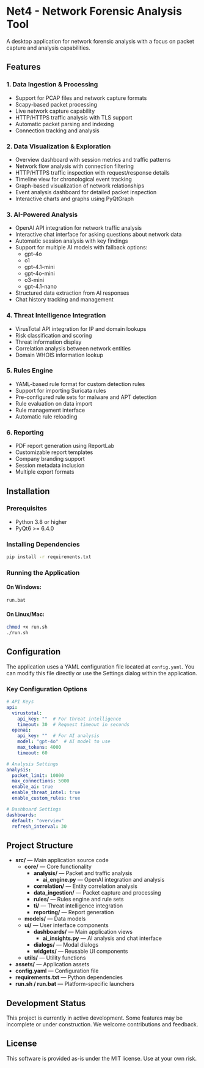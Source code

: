 # Net4 - Network Forensic Analysis Tool

A desktop application for network forensic analysis with a focus on packet capture and analysis capabilities.

## Features

### 1. Data Ingestion & Processing
- Support for PCAP files and network capture formats
- Scapy-based packet processing
- Live network capture capability
- HTTP/HTTPS traffic analysis with TLS support
- Automatic packet parsing and indexing
- Connection tracking and analysis

### 2. Data Visualization & Exploration
- Overview dashboard with session metrics and traffic patterns
- Network flow analysis with connection filtering
- HTTP/HTTPS traffic inspection with request/response details
- Timeline view for chronological event tracking
- Graph-based visualization of network relationships
- Event analysis dashboard for detailed packet inspection
- Interactive charts and graphs using PyQtGraph

### 3. AI-Powered Analysis
- OpenAI API integration for network traffic analysis
- Interactive chat interface for asking questions about network data
- Automatic session analysis with key findings
- Support for multiple AI models with fallback options:
  - gpt-4o
  - o1 
  - gpt-4.1-mini
  - gpt-4o-mini
  - o3-mini
  - gpt-4.1-nano
- Structured data extraction from AI responses
- Chat history tracking and management

### 4. Threat Intelligence Integration
- VirusTotal API integration for IP and domain lookups
- Risk classification and scoring
- Threat information display
- Correlation analysis between network entities
- Domain WHOIS information lookup

### 5. Rules Engine
- YAML-based rule format for custom detection rules
- Support for importing Suricata rules
- Pre-configured rule sets for malware and APT detection
- Rule evaluation on data import
- Rule management interface
- Automatic rule reloading

### 6. Reporting
- PDF report generation using ReportLab
- Customizable report templates
- Company branding support
- Session metadata inclusion
- Multiple export formats

## Installation

### Prerequisites
- Python 3.8 or higher
- PyQt6 >= 6.4.0

### Installing Dependencies
```bash
pip install -r requirements.txt
```

### Running the Application

#### On Windows:
```cmd
run.bat
```

#### On Linux/Mac:
```bash
chmod +x run.sh
./run.sh
```

## Configuration

The application uses a YAML configuration file located at `config.yaml`. You can modify this file directly or use the Settings dialog within the application.

### Key Configuration Options

```yaml
# API Keys
api:
  virustotal:
    api_key: ""  # For threat intelligence
    timeout: 30  # Request timeout in seconds
  openai:
    api_key: ""  # For AI analysis
    model: "gpt-4o"  # AI model to use
    max_tokens: 4000
    timeout: 60

# Analysis Settings
analysis:
  packet_limit: 10000
  max_connections: 5000
  enable_ai: true
  enable_threat_intel: true
  enable_custom_rules: true

# Dashboard Settings
dashboards:
  default: "overview"
  refresh_interval: 30
```

## Project Structure

- **src/** — Main application source code
  - **core/** — Core functionality
    - **analysis/** — Packet and traffic analysis
      - **ai_engine.py** — OpenAI integration and analysis
    - **correlation/** — Entity correlation analysis
    - **data_ingestion/** — Packet capture and processing
    - **rules/** — Rules engine and rule sets
    - **ti/** — Threat intelligence integration
    - **reporting/** — Report generation
  - **models/** — Data models
  - **ui/** — User interface components
    - **dashboards/** — Main application views
      - **ai_insights.py** — AI analysis and chat interface
    - **dialogs/** — Modal dialogs
    - **widgets/** — Reusable UI components
  - **utils/** — Utility functions
- **assets/** — Application assets
- **config.yaml** — Configuration file
- **requirements.txt** — Python dependencies
- **run.sh / run.bat** — Platform-specific launchers

## Development Status

This project is currently in active development. Some features may be incomplete or under construction. We welcome contributions and feedback.

## License
This software is provided as-is under the MIT license. Use at your own risk.